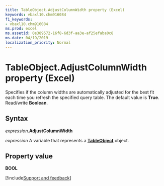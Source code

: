 ```yaml
---
title: TableObject.AdjustColumnWidth property (Excel)
keywords: vbaxl10.chm916084
f1_keywords:
- vbaxl10.chm916084
ms.prod: excel
ms.assetid: 0e389572-16f8-6d3f-aa3e-af25efaba0c8
ms.date: 04/19/2019
localization_priority: Normal
---
```



# TableObject.AdjustColumnWidth property (Excel)

Specifies if the column widths are automatically adjusted for the best fit each time you refresh the specified query table. The default value is **True**. Read/write **Boolean**.


## Syntax

_expression_.**AdjustColumnWidth**

_expression_ A variable that represents a **[TableObject](Excel.tableobject.md)** object.


## Property value

**BOOL**




[!include[Support and feedback](~/includes/feedback-boilerplate.md)]